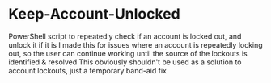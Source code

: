 # Keep-Account-Unlocked
PowerShell script to repeatedly check if an account is locked out, and unlock it if it is
I made this for issues where an account is repeatedly locking out, so the user can continue working until the source of the lockouts is identified & resolved
This obviously shouldn't be used as a solution to account lockouts, just a temporary band-aid fix
